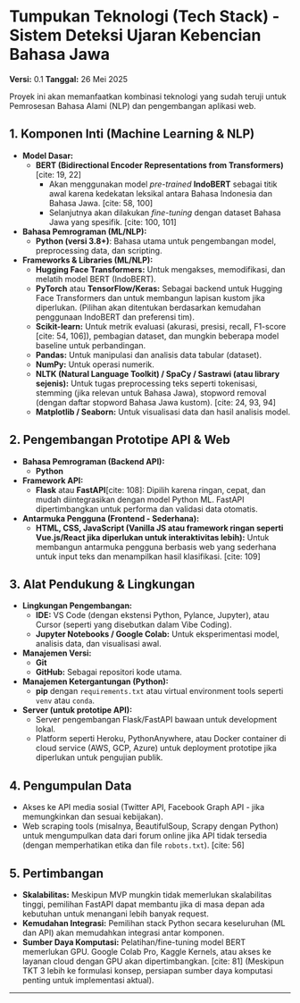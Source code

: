 # Tumpukan Teknologi (Tech Stack) - Sistem Deteksi Ujaran Kebencian Bahasa Jawa

**Versi:** 0.1
**Tanggal:** 26 Mei 2025

Proyek ini akan memanfaatkan kombinasi teknologi yang sudah teruji untuk Pemrosesan Bahasa Alami (NLP) dan pengembangan aplikasi web.

## 1. Komponen Inti (Machine Learning & NLP)

* **Model Dasar:**
    * **BERT (Bidirectional Encoder Representations from Transformers)** [cite: 19, 22]
        * Akan menggunakan model *pre-trained* **IndoBERT** sebagai titik awal karena kedekatan leksikal antara Bahasa Indonesia dan Bahasa Jawa. [cite: 58, 100]
        * Selanjutnya akan dilakukan *fine-tuning* dengan dataset Bahasa Jawa yang spesifik. [cite: 100, 101]
* **Bahasa Pemrograman (ML/NLP):**
    * **Python (versi 3.8+)**: Bahasa utama untuk pengembangan model, preprocessing data, dan scripting.
* **Frameworks & Libraries (ML/NLP):**
    * **Hugging Face Transformers:** Untuk mengakses, memodifikasi, dan melatih model BERT (IndoBERT).
    * **PyTorch** atau **TensorFlow/Keras:** Sebagai backend untuk Hugging Face Transformers dan untuk membangun lapisan kustom jika diperlukan. (Pilihan akan ditentukan berdasarkan kemudahan penggunaan IndoBERT dan preferensi tim).
    * **Scikit-learn:** Untuk metrik evaluasi (akurasi, presisi, recall, F1-score [cite: 54, 106]), pembagian dataset, dan mungkin beberapa model baseline untuk perbandingan.
    * **Pandas:** Untuk manipulasi dan analisis data tabular (dataset).
    * **NumPy:** Untuk operasi numerik.
    * **NLTK (Natural Language Toolkit) / SpaCy / Sastrawi (atau library sejenis):** Untuk tugas preprocessing teks seperti tokenisasi, stemming (jika relevan untuk Bahasa Jawa), stopword removal (dengan daftar stopword Bahasa Jawa kustom). [cite: 24, 93, 94]
    * **Matplotlib / Seaborn:** Untuk visualisasi data dan hasil analisis model.

## 2. Pengembangan Prototipe API & Web

* **Bahasa Pemrograman (Backend API):**
    * **Python**
* **Framework API:**
    * **Flask** atau **FastAPI**[cite: 108]: Dipilih karena ringan, cepat, dan mudah diintegrasikan dengan model Python ML. FastAPI dipertimbangkan untuk performa dan validasi data otomatis.
* **Antarmuka Pengguna (Frontend - Sederhana):**
    * **HTML, CSS, JavaScript (Vanilla JS atau framework ringan seperti Vue.js/React jika diperlukan untuk interaktivitas lebih):** Untuk membangun antarmuka pengguna berbasis web yang sederhana untuk input teks dan menampilkan hasil klasifikasi. [cite: 109]

## 3. Alat Pendukung & Lingkungan

* **Lingkungan Pengembangan:**
    * **IDE:** VS Code (dengan ekstensi Python, Pylance, Jupyter), atau Cursor (seperti yang disebutkan dalam Vibe Coding).
    * **Jupyter Notebooks / Google Colab:** Untuk eksperimentasi model, analisis data, dan visualisasi awal.
* **Manajemen Versi:**
    * **Git**
    * **GitHub:** Sebagai repositori kode utama.
* **Manajemen Ketergantungan (Python):**
    * **pip** dengan `requirements.txt` atau virtual environment tools seperti `venv` atau `conda`.
* **Server (untuk prototipe API):**
    * Server pengembangan Flask/FastAPI bawaan untuk development lokal.
    * Platform seperti Heroku, PythonAnywhere, atau Docker container di cloud service (AWS, GCP, Azure) untuk deployment prototipe jika diperlukan untuk pengujian publik.

## 4. Pengumpulan Data

* Akses ke API media sosial (Twitter API, Facebook Graph API - jika memungkinkan dan sesuai kebijakan).
* Web scraping tools (misalnya, BeautifulSoup, Scrapy dengan Python) untuk mengumpulkan data dari forum online jika API tidak tersedia (dengan memperhatikan etika dan file `robots.txt`). [cite: 56]

## 5. Pertimbangan

* **Skalabilitas:** Meskipun MVP mungkin tidak memerlukan skalabilitas tinggi, pemilihan FastAPI dapat membantu jika di masa depan ada kebutuhan untuk menangani lebih banyak request.
* **Kemudahan Integrasi:** Pemilihan stack Python secara keseluruhan (ML dan API) akan memudahkan integrasi antar komponen.
* **Sumber Daya Komputasi:** Pelatihan/fine-tuning model BERT memerlukan GPU. Google Colab Pro, Kaggle Kernels, atau akses ke layanan cloud dengan GPU akan dipertimbangkan. [cite: 81] (Meskipun TKT 3 lebih ke formulasi konsep, persiapan sumber daya komputasi penting untuk implementasi aktual).

--- 